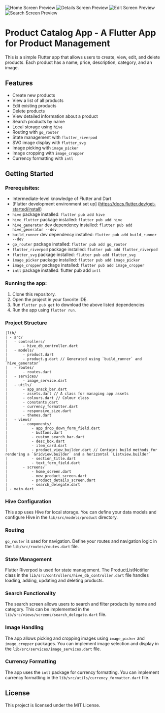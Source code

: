 ![Home Screen Preview](/assets/screenshots/home_preview.png)
![Details Screen Preview](/assets/screenshots/details_preview.png)
![Edit Screen Preview](/assets/screenshots/edit_preview.png)
![Search Screen Preview](/assets/screenshots/search_preview.png)

# Product Catalog App - A Flutter App for Product Management

This is a simple Flutter app that allows users to create, view, edit, and delete products. Each product has a name, price, description, category, and an image.

## Features

- Create new products
- View a list of all products
- Edit existing products
- Delete products
- View detailed information about a product
- Search products by name
- Local storage using `hive`
- Routing with `go_router`
- State management with `flutter_riverpod`
- SVG image display with `flutter_svg`
- Image picking with `image_picker`
- Image cropping with `image_cropper`
- Currency formatting with `intl`

## Getting Started

### Prerequisites:

- Intermediate-level knowledge of Flutter and Dart
- [Flutter development environment set up] (https://docs.flutter.dev/get-started/install)
- `hive` package installed: `flutter pub add hive`
- `hive_flutter` package installed: `flutter pub add hive`
- `hive_generator` dev dependency installed: `flutter pub add hive_generator --dev`
- `build_runner` dev dependency installed: `flutter pub add build_runner --dev`
- `go_router` package installed: `flutter pub add go_router`
- `flutter_riverpod` package installed: `flutter pub add flutter_riverpod`
- `flutter_svg` package installed: `flutter pub add flutter_svg`
- `image_picker` package installed: `flutter pub add image_picker`
- `image_cropper` package installed: `flutter pub add image_cropper`
- `intl` package installed: flutter pub add `intl`

### Running the app:

1. Clone this repository.
2. Open the project in your favorite IDE.
3. Run `flutter pub get` to download the above listed dependencies
4. Run the app using `flutter run`.

### Project Structure

```
|lib/
| - src/
|   - controllers/
|       - hive_db_controller.dart
|   - models/
|       - product.dart
|       - product.g.dart // Generated using `build_runner` and `hive_generator`
|   - routes/
|       - routes.dart
|   - services/
|       - image_service.dart
|   - utils/
|       - app_snack_bar.dart
|       - assets.dart // A class for managing app assets
|       - colours.dart // Colour class
|       - constants.dart
|       - currency_formatter.dart
|       - responsive_size.dart
|       - themes.dart
|   - views/
|       - components/
|           - app_drop_down_form_field.dart
|           - buttons.dart
|           - custom_search_bar.dart
|           - desc_box.dart
|           - item_card.dart
|           - product_view_builder.dart // Contains build methods for rendering a `Gridview.builder` and a horizontal `Listview.builder`
|           - section_title.dart
|           - text_form_field.dart
|       - screens/
|           - home_screen.dart
|           - new_product_screen.dart
|           - product_details_screen.dart
|           - search_delegate.dart
| - main.dart
```

### Hive Configuration

This app uses Hive for local storage. You can define your data models and configure Hive in the `lib/src/models/product` directory.

### Routing

`go_router` is used for navigation. Define your routes and navigation logic in the `lib/src/routes/routes.dart` file.

### State Management

Flutter Riverpod is used for state management. The ProductListNotifier class in the `lib/src/controllers/hive_db_controller.dart` file handles loading, adding, updating and deleting products.

### Search Functionality

The search screen allows users to search and filter products by name and category. This can be implemented in the `lib/src/views/screens/search_delegate.dart` file.

### Image Handling

The app allows picking and cropping images using `image_picker` and `image_cropper` packages. You can implement image selection and display in the `lib/src/services/image_services.dart` file.

### Currency Formatting

The app uses the `intl` package for currency formatting. You can implement currency formatting in the `lib/src/utils/currency_formatter.dart` file.

## License

This project is licensed under the MIT License.
